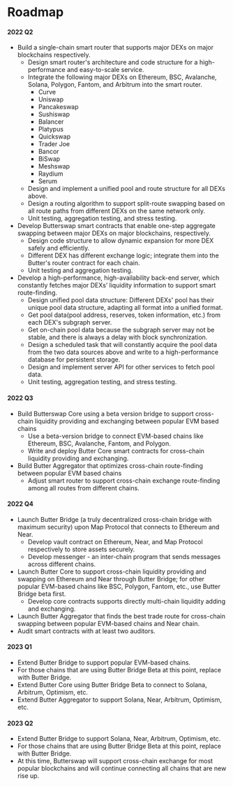 # Roadmap

#### 2022 Q2

- Build a single-chain smart router that supports major DEXs on major blockchains respectively.
  - Design smart router's architecture and code structure for a high-performance and easy-to-scale service.
  - Integrate the following major DEXs on Ethereum, BSC, Avalanche, Solana, Polygon, Fantom, and Arbitrum into the smart router.
    - Curve
    - Uniswap
    - Pancakeswap
    - Sushiswap
    - Balancer
    - Platypus
    - Quickswap
    - Trader Joe
    - Bancor
    - BiSwap
    - Meshswap
    - Raydium
    - Serum
  - Design and implement a unified pool and route structure for all DEXs above.
  - Design a routing algorithm to support split-route swapping based on all route paths from different DEXs on the same network only.
  - Unit testing, aggregation testing, and stress testing.
- Develop Butterswap smart contracts that enable one-step aggregate swapping between major DEXs on major blockchains, respectively.
  - Design code structure to allow dynamic expansion for more DEX safely and efficiently.
  - Different DEX has different exchange logic; integrate them into the Butter's router contract for each chain.
  - Unit testing and aggregation testing.
- Develop a high-performance, high-availability back-end server, which constantly fetches major DEXs’ liquidity information to support smart route-finding.  
  - Design unified pool data structure: Different DEXs' pool has their unique pool data structure, adapting all format into a unified format.
  - Get pool data(pool address, reserves, token information, etc.) from each DEX's subgraph server.
  - Get on-chain pool data because the subgraph server may not be stable, and there is always a delay with block synchronization.
  - Design a scheduled task that will constantly acquire the pool data from the two data sources above and write to a high-performance database for persistent storage. 
  - Design and implement server API for other services to fetch pool data.
  - Unit testing, aggregation testing, and stress testing.

#### 2022 Q3

- Build Butterswap Core using a beta version bridge to support cross-chain liquidity providing and exchanging between popular EVM based chains
  - Use a beta-version bridge to connect EVM-based chains like Ethereum, BSC, Avalanche, Fantom, and Polygon.
  - Write and deploy Butter Core smart contracts for cross-chain liquidity providing and exchanging.
- Build Butter Aggregator that optimizes cross-chain route-finding between popular EVM based chains
  - Adjust smart router to support cross-chain exchange route-finding among all routes from different chains. 

#### 2022 Q4

- Launch Butter Bridge (a truly decentralized cross-chain bridge with maximum security) upon Map Protocol that connects to Ethereum and Near.
  - Develop vault contract on Ethereum, Near, and Map Protocol respectively to store assets securely.
  - Develop messenger - an inter-chain program that sends messages across different chains.
- Launch Butter Core to support cross-chain liquidity providing and swapping on Ethereum and Near through Butter Bridge; for other popular EVM-based chains like BSC, Polygon, Fantom, etc., use Butter Bridge beta first.
  - Develop core contracts supports directly multi-chain liquidity adding and exchanging.
- Launch Butter Aggregator that finds the best trade route for cross-chain swapping between popular EVM-based chains and Near chain.
- Audit smart contracts with at least two auditors.

#### 2023 Q1

- Extend Butter Bridge to support popular EVM-based chains.
- For those chains that are using Butter Bridge Beta at this point, replace with Butter Bridge.
- Extend Butter Core using Butter Bridge Beta to connect to Solana, Arbitrum, Optimism, etc.
- Extend Butter Aggregator to support Solana, Near, Arbitrum, Optimism, etc.

#### 2023 Q2

- Extend Butter Bridge to support Solana, Near, Arbitrum, Optimism, etc.
- For those chains that are using Butter Bridge Beta at this point, replace with Butter Bridge.
- At this time, Butterswap will support cross-chain exchange for most popular blockchains and will continue connecting all chains that are new rise up.